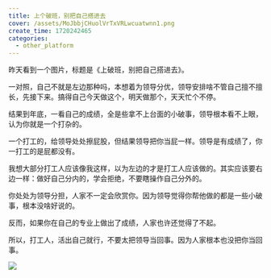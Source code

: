 ```yaml
---
title: 上个破班，别把自己搭进去
cover: /assets/MoJbbjCHuolVrTxVRLwcuatwnn1.png
create_time: 1720242465
categories:
  - other_platform
---
```



昨天看到一个图片，标题是《上破班，别把自己搭进去》。

一对照，自己不就是左边那种吗，本想着为领导分优，领导安排啥不管自己擅不擅长，先接下来。搞得自己今天做这个，明天做那个，天天忙个不停。

结果到年底，一看自己的成绩，全是些拿不上台面的小破事，领导根本看不上眼，认为你就是一个打杂的。

一个打工的，给领导处处擦屁股，但结果领导把你当屁一样。领导是有成绩了，你一打工的是屁都没有。

我想大部分打工人应该像我这样，以为左边的才是打工人应该做的。其实应该要右边一样：做好自己分内的，学会拒绝，不要瞎操作自己分外的。

你处处为领导分担，人家不一定会欣赏你。因为领导觉得你帮他做的都是一些小破事，根本没啥好说的。

反而，如果你在自己的专业上做出了成绩，人家也许还觉得了不起。

所以，打工人，活出自己就行，不要太把领导当回事。因为人家根本也没把你当回事。

<img src="/assets/Kf3dbrfgko3HE2x21n5cbQhUnHg.png" src-width="1114" class="m-auto" src-height="1550" align="center"/>

